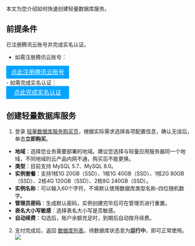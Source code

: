 本文为您介绍如何快速创建轻量数据库服务。

## 前提条件
已注册腾讯云账号并完成实名认证。
- 如需注册腾讯云账号：
<div style="background-color:#00A4FF; width: 170px; height: 35px; line-height:35px; text-align:center;"><a href="https://cloud.tencent.com/register?s_url=https%3A%2F%2Fcloud.tencent.com%2F" target="_blank"  style="color: white; font-size:16px;" hotrep="document.guide.3128.btn1">点此注册腾讯云账号</a></div>
- 如需完成实名认证：
<div style="background-color:#00A4FF; width: 170px; height: 35px; line-height:35px; text-align:center;"><a href="https://console.cloud.tencent.com/developer" target="_blank"  style="color: white; font-size:16px;"  hotrep="document.guide.3128.btn2">点此完成实名认证</a></div>

## 创建轻量数据库服务
1. 登录 [轻量数据库服务购买页](https://buy.cloud.tencent.com/lighthousedb)，根据实际需求选择各项配置信息，确认无误后，单击**立即购买**。
 - **地域**：选择您业务需要部署的地域。建议您选择与轻量应用服务器同一个地域，不同地域的云产品内网不通，购买后不能更换。
 - **类型**：目前支持 MySQL 5.7、MySQL 8.0。
 - **实例套餐**：支持1核1G 20GB（SSD）、1核1G 40GB（SSD）、1核2G 80GB（SSD）、2核4G 120GB（SSD）、2核8G 240GB（SSD）。
 - **实例名称**：可以输入60个字符，不填默认使用数据库类型名称-四位随机数字。
 - **管理员密码**：生成默认密码，实例创建完毕后可在管理页进行重置。
 - **表名大小写敏感**：选择表名大小写是否敏感。
 - **自动续费**：勾选后，账户余额充足时，到期后自动按月续费。
2. 支付完成后，返回 [数据库列表](https://console.cloud.tencent.com/lighthouse/db/index)，待数据库状态变为**运行中**，即可正常使用。
![](https://main.qcloudimg.com/raw/978e5e1b0586056dbb1af8d54b0ebe29.png)

